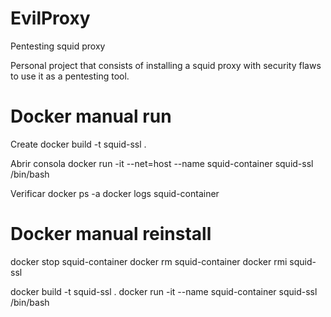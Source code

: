 # EvilProxy
Pentesting squid proxy

Personal project that consists of installing a squid proxy with security flaws to use it as a pentesting tool.


# Docker manual run
Create
docker build -t squid-ssl .

Abrir consola
docker run -it --net=host --name squid-container squid-ssl /bin/bash

Verificar
docker ps -a
docker logs squid-container

# Docker manual reinstall

docker stop squid-container
docker rm squid-container
docker rmi squid-ssl

docker build -t squid-ssl .
docker run -it --name squid-container squid-ssl /bin/bash